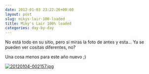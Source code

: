 ```yaml
---
date: 2012-01-03 23:22:26+00:00
layout: post
slug: mikys-lair-100-loaded
title: Miky's Lair 100% loaded
categories: day-by-day
---
```


No está todo en su sitio, pero si miras la foto de antes y esta... Ya se pueden ver cositas diferentes, no?

Una cosa menos para este año nuevo ;)

[![20120104-002157.jpg](http://blog.migueljulian.com/wp-content/uploads/20120104-002157.jpg)](http://blog.migueljulian.com/wp-content/uploads/20120104-002157.jpg)

